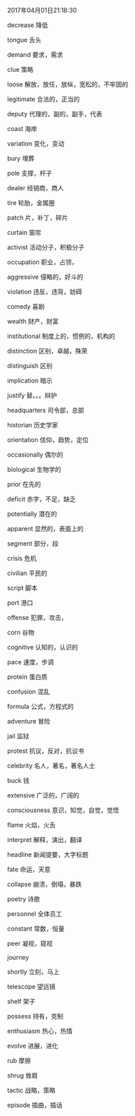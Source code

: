 2017年04月01日21:18:30

decrease        降低

tongue          舌头

demand          要求，需求

clue            策略

loose           解放，放任，放纵，宽松的，不牢固的

legitimate      合法的，正当的

deputy          代理的，副的，副手，代表

coast           海岸

variation       变化，变动

bury            埋葬

pole            支撑，杆子

dealer          经销商，商人

tire            轮胎，金属圈

patch           片，补丁，碎片

curtain         窗帘

activist        活动分子，积极分子

occupation      职业，占领，

aggressive      侵略的，好斗的

violation       违反，违背，妨碍

comedy          喜剧

wealth          财产，财富

institutional   制度上的，惯例的，机构的

distinction     区别，卓越，殊荣

distinguish     区别

implication     暗示

justify         替。。。辩护

headquarters    司令部，总部

historian       历史学家

orientation     信仰，趋势，定位

occasionally    偶尔的

biological      生物学的

prior           在先的

deficit         赤字，不足，缺乏

potentially     潜在的

apparent        显然的，表面上的

segment         部分，段

crisis          危机

civilian        平民的

script          脚本

port            港口

offense         犯罪，攻击，

corn            谷物

cognitive       认知的，认识的

pace            速度，步调

protein         蛋白质

confusion       混乱

formula         公式，方程式的

adventure       冒险

jail            监狱

protest         抗议，反对，抗议书

celebrity       名人，著名，著名人士

buck            钱

extensive       广泛的，广阔的

consciousness   意识，知觉，自觉，觉悟

flame           火焰，火舌

interpret       解释，演出，翻译

headline        新闻提要，大字标题

fate            命运，天意

collapse        崩溃，倒塌，暴跌

poetry          诗歌

personnel       全体员工

constant        常数，恒量

peer            凝视，窥视

journey

shortly         立刻，马上

telescope       望远镜

shelf           架子

possess         持有，克制

enthusiasm      热心，热情

evolve          进展，进化

rub             摩擦

shrug           耸肩

tactic          战略，策略

episode         插曲，插话





